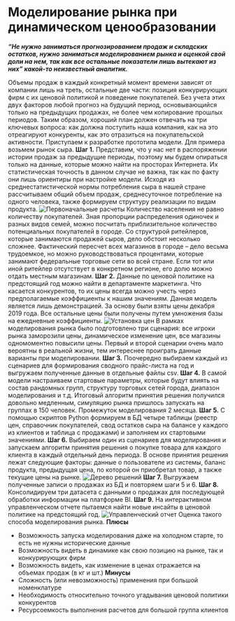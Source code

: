 # Моделирование рынка при динамическом ценообразовании

***“Не нужно заниматься прогнозированием продаж и складских остатков, нужно заниматься моделированием рынка и оценкой свой доли на нем, так как все остальные показатели лишь вытекают из них” какой-то неизвестный аналитик.***

Объемы продаж в каждый конкретный момент времени зависят от компании лишь на треть, остальные две части: позиция конкурирующих фирм с их ценовой политикой и поведение покупателей. Без учета этих двух факторов любой прогноз на будущий период, основывающийся только на предыдущих продажах, не более чем копирование прошлых периодов. Таким образом, хороший план должен отвечать на три ключевых вопроса: как должна поступить наша компания, как на это отреагируют конкуренты, как это отразиться на покупательской активности.
Приступаем к разработке прототипа модели. Для примера возьмем рынок сыра.
**Шаг 1.** Представим, что у нас нет в распоряжении истории продаж за предыдущие периоды, поэтому мы будем опираться только на данные, которые можно найти на просторах Интернета. Их статистическая точность в данном случае не важна, так как по факту они лишь ориентиры при настройке модели. 
Исходя из среднестатистической нормы потребления сыра в нашей стране рассчитываем общий объем продаж, среднесуточное потребление на одного человека, также формируем структуру реализации по видам продукта.
![Первоначальные расчеты](https://github.com/grishenkovp/project_cheese_market/raw/main/screenshot/consumption_calculation.PNG)
Количество населения не равно количеству покупателей. Зная пропорции распределения одиночек и разных видов семей, можно посчитать приблизительное количество потенциальных покупателей в городе.
Со структурой ритейлеров, которые занимаются продажей сыров, дело обстоит несколько сложнее. Фактический пересчет всех магазинов в городе – дело весьма трудоемкое, но можно руководствоваться процентами, которые занимают федеральные торговые сети во всей стране. Если тот или иной ритейлер отсутствует в конкретном регионе, его долю можно отдать местным магазинам. 
**Шаг 2.** Данные по ценовой политике на предстоящий год можно найти в департаменте маркетинга. Что касается конкурентов, то их цены всегда можно учесть через предполагаемые коэффициенты к нашим значениям.
Данная модель является лишь демонстрацией. За основу были взяты цены декабря 2019 года. Все остальные цены были получены путем умножения базы на ежедневные коэффициенты.
![Установка цен](https://github.com/grishenkovp/project_cheese_market/raw/main/screenshot/setting_prices.PNG)
В рамках моделирования рынка было подготовлено три сценария: все игроки рынка заморозили цены, динамическое изменение цен, все магазины одномоментно повысили цены. Первый и второй сценарии очень мало вероятны в реальной жизни, тем интереснее проиграть данные варианты при моделировании.
**Шаг 3.** Поочередно выбираем каждый из сценариев для формирования сводного прайс-листа на год и выгружаем полученные данные в отдельные файлы csv. 
**Шаг 4.** В самой модели настраиваем стартовые параметры, которые будут влиять на состав рандомных групп, структуру торговых сетей города, диапазон моделирования и т.д. Итоговый алгоритм принятия решения получился довольно медленным, симуляцию рынка пришлось запускать на группах в 150 человек. Промежуток моделирования 2 месяца.
**Шаг 5.** С помощью скриптов Python формируем в БД четыре таблицы (реестр цен, справочник покупателей, свод остатков сыра на балансе у каждого из клиентов и таблица с продажами) и заполняем их стартовыми значениями.
**Шаг 6.** Выбираем один из сценариев для моделирования и запускаем алгоритм принятия решения о покупке товара для каждого клиента в каждый отдельный день периода. В основе принятия решения лежат следующие факторы: данные о пользователе из системы, баланс продукта, предыдущая цена, по которой он приобретал товар, а также текущие цены на рынке.
![Дерево решений](https://github.com/grishenkovp/project_cheese_market/raw/main/screenshot/decision_algorithm.PNG)
**Шаг 7.** Выгружаем полученные записи о продажах из БД и повторяем шаги 5 и 6.
**Шаг 8.** Консолидируем три датасета с данными о продажах для последующей обработки информации на платформе BI.
**Шаг 9.** На интерактивном управленческом отчете пытаемся найти новые инсайты в ценовой политике на предстоящий год.
![Управленческий отчет](https://github.com/grishenkovp/project_cheese_market/raw/main/screenshot/dashboard.PNG)
Оценка такого способа моделирования рынка.
**Плюсы**
- Возможность запуска моделирования даже на холодном старте, то есть не нужны исторические данные
- Возможность видеть в динамике как свою позицию на рынке, так и конкурирующих фирм
- Возможность видеть, как изменение в ценах отражается на объемах продаж (в кг и шт.)
**Минусы**
- Сложность (или невозможность) применения при большой номенклатуре
- Необходимость относительно точного угадывания ценовой политики конкурентов
- Ресурсоемкость выполнения расчетов для большой группа клиентов





